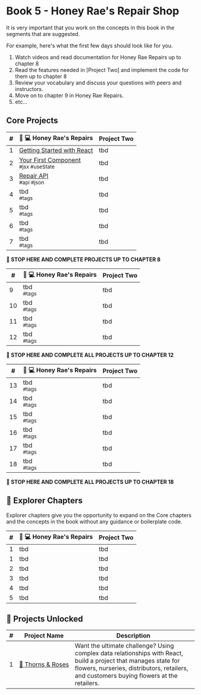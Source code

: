 # Book 5 - Honey Rae's Repair Shop

It is very important that you work on the concepts in this book in the segments that are suggested.

For example, here's what the first few days should look like for you.

1. Watch videos and read documentation for Honey Rae Repairs up to chapter 8
1. Read the features needed in [Project Two] and implement the code for them up to chapter 8
1. Review your vocabulary and discuss your questions with peers and instructors.
1. Move on to chapter 9 in Honey Rae Repairs.
1. etc...

## Core Projects

| # | 🍯 💻 Honey Rae's Repairs | Project Two |
|--|--|--|
| 1 | [Getting Started with React](./chapters/REACT_BASICS.md) | tbd |
| 2 | [Your First Component](./chapters/REPAIR_FIRST_COMPONENT.md) <br/> <sub style="font-size:0.85rem;">#jsx #useState</sub>| tbd |
| 3 | [Repair API](./chapters/REPAIR_API.md) <br/> <sub style="font-size:0.85rem;">#api #json</sub> | tbd |
| 4 | tbd <br/> <sub style="font-size:0.85rem;">#tags</sub> | tbd | |
| 5 | tbd <br/> <sub style="font-size:0.85rem;">#tags</sub> | tbd |
| 6 | tbd <br/> <sub style="font-size:0.85rem;">#tags</sub> | tbd |
| 7 | tbd <br/> <sub style="font-size:0.85rem;">#tags</sub> | tbd |

**🧨 STOP HERE AND COMPLETE PROJECTS UP TO CHAPTER 8**

| # | 🍯 💻 Honey Rae's Repairs | Project Two |
|--|--|--|
| 9 | tbd <br/> <sub style="font-size:0.85rem;">#tags</sub> | tbd |
| 10 | tbd <br/> <sub style="font-size:0.85rem;">#tags</sub> | tbd |
| 11 | tbd <br/> <sub style="font-size:0.85rem;">#tags</sub> | tbd |
| 12 | tbd <br/> <sub style="font-size:0.85rem;">#tags</sub> | tbd |

**🧨 STOP HERE AND COMPLETE ALL PROJECTS UP TO CHAPTER 12**

| # | 🍯 💻 Honey Rae's Repairs | Project Two |
|--|--|--|
| 13 | tbd <br/> <sub style="font-size:0.85rem;">#tags</sub> | tbd |
| 14 | tbd <br/> <sub style="font-size:0.85rem;">#tags</sub> | tbd |
| 15 | tbd <br/> <sub style="font-size:0.85rem;">#tags</sub> | tbd |
| 16 | tbd <br/> <sub style="font-size:0.85rem;">#tags</sub> | tbd |
| 17 | tbd <br/> <sub style="font-size:0.85rem;">#tags</sub> | tbd |
| 18 | tbd <br/> <sub style="font-size:0.85rem;">#tags</sub> | tbd |

**🧨 STOP HERE AND COMPLETE ALL PROJECTS UP TO CHAPTER 18**

## 🧭 Explorer Chapters

Explorer chapters give you the opportunity to expand on the Core chapters and the concepts in the book without any guidance or boilerplate code.

| # | 🍯 💻 Honey Rae's Repairs | Project Two |
|--|--|--|
| 1 | tbd | tbd |
| 1 | tbd | tbd |
| 2 | tbd | tbd |
| 3 | tbd | tbd |
| 4 | tbd | tbd |
| 5 | tbd | tbd |

## 🔐 Projects Unlocked

| # | Project&nbsp;Name | Description |
|--|--|--|
|1| [🌹&nbsp;Thorns&nbsp;&amp;&nbsp;Roses](../projects/tier-5/thorns-roses/) | Want the ultimate challenge? Using complex data relationships with React, build a project that manages state for flowers, nurseries, distributors, retailers, and customers buying flowers at the retailers. |